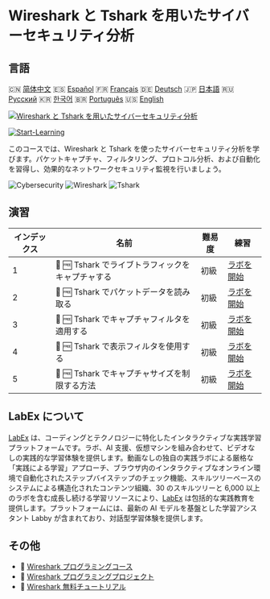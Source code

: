 # Wireshark と Tshark を用いたサイバーセキュリティ分析

## 言語

🇨🇳 [简体中文](README_zh.md) 🇪🇸 [Español](README_es.md) 🇫🇷 [Français](README_fr.md) 🇩🇪 [Deutsch](README_de.md) 🇯🇵 [日本語](README_ja.md) 🇷🇺 [Русский](README_ru.md) 🇰🇷 [한국어](README_ko.md) 🇧🇷 [Português](README_pt.md) 🇺🇸 [English](README.md) 

[![Wireshark と Tshark を用いたサイバーセキュリティ分析](https://cover-creator.labex.io/cybersecurity-analysis-with-wireshark-and-tshark.png?lang=ja)](https://labex.io/ja/courses/cybersecurity-analysis-with-wireshark-and-tshark)

[![Start-Learning](https://img.shields.io/badge/Start-Learning-whitesmoke?style=for-the-badge)](https://labex.io/ja/courses/cybersecurity-analysis-with-wireshark-and-tshark)

このコースでは、Wireshark と Tshark を使ったサイバーセキュリティ分析を学びます。パケットキャプチャ、フィルタリング、プロトコル分析、および自動化を習得し、効果的なネットワークセキュリティ監視を行いましょう。

![Cybersecurity](https://img.shields.io/badge/Cybersecurity-whitesmoke?style=for-the-badge&logo=cybersecurity)
![Wireshark](https://img.shields.io/badge/Wireshark-whitesmoke?style=for-the-badge&logo=wireshark)
![Tshark](https://img.shields.io/badge/Tshark-whitesmoke?style=for-the-badge&logo=tshark)


## 演習

|   インデックス | 名前                                              | 難易度   | 練習                                                                                                                                                                       |
|----------------|---------------------------------------------------|----------|----------------------------------------------------------------------------------------------------------------------------------------------------------------------------|
|              1 | 🧩 🆓 Tshark でライブトラフィックをキャプチャする | 初級     | <a target='_blank' href='https://labex.io/ja/labs/wireshark-capture-live-traffic-in-tshark-548916?course=cybersecurity-analysis-with-wireshark-and-tshark'>ラボを開始</a>  |
|              2 | 🧩 🆓 Tshark でパケットデータを読み取る           | 初級     | <a target='_blank' href='https://labex.io/ja/labs/wireshark-read-packet-data-in-tshark-548937?course=cybersecurity-analysis-with-wireshark-and-tshark'>ラボを開始</a>      |
|              3 | 🧩 🆓 Tshark でキャプチャフィルタを適用する       | 初級     | <a target='_blank' href='https://labex.io/ja/labs/wireshark-apply-capture-filters-in-tshark-548914?course=cybersecurity-analysis-with-wireshark-and-tshark'>ラボを開始</a> |
|              4 | 🧩 🆓 Tshark で表示フィルタを使用する             | 初級     | <a target='_blank' href='https://labex.io/ja/labs/wireshark-use-display-filters-in-tshark-548939?course=cybersecurity-analysis-with-wireshark-and-tshark'>ラボを開始</a>   |
|              5 | 🧩 🆓 Tshark でキャプチャサイズを制限する方法     | 初級     | <a target='_blank' href='https://labex.io/ja/labs/wireshark-limit-capture-size-in-tshark-548932?course=cybersecurity-analysis-with-wireshark-and-tshark'>ラボを開始</a>    |

## LabEx について

[LabEx](https://labex.io) は、コーディングとテクノロジーに特化したインタラクティブな実践学習プラットフォームです。ラボ、AI 支援、仮想マシンを組み合わせて、ビデオなしの実践的な学習体験を提供します。動画なしの独自の実践ラボによる厳格な「実践による学習」アプローチ、ブラウザ内のインタラクティブなオンライン環境で自動化されたステップバイステップのチェック機能、スキルツリーベースのシステムによる構造化されたコンテンツ組織、30 のスキルツリーと 6,000 以上のラボを含む成長し続ける学習リソースにより、[LabEx](https://labex.io) は包括的な実践教育を提供します。プラットフォームには、最新の AI モデルを基盤とした学習アシスタント Labby が含まれており、対話型学習体験を提供します。

## その他

- 🔗 [Wireshark プログラミングコース](https://github.com/labex-labs/awesome-programming-courses)
- 🔗 [Wireshark プログラミングプロジェクト](https://github.com/labex-labs/awesome-programming-projects)
- 🔗 [Wireshark 無料チュートリアル](https://github.com/labex-labs/wireshark-free-tutorials)

